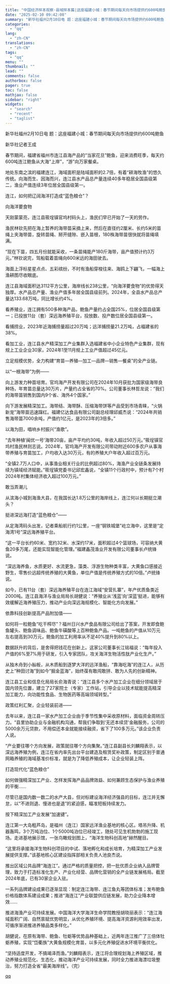 ```yaml
---
title: "中国经济样本观察·县域样本篇|这座福建小城：春节期间每天向市场提供约600吨鲍鱼"
date: "2025-02-10 09:42:08"
summary: "新华社福州2月10日电 题：这座福建小城：春节期间每天向市场提供约600吨鲍鱼　　新华社记者王成..."
categories:
  - "qq"
lang:
  - "zh-CN"
translations:
  - "zh-CN"
tags:
  - "qq"
menu: ""
thumbnail: ""
lead: ""
comments: false
authorbox: false
pager: true
toc: false
mathjax: false
sidebar: "right"
widgets:
  - "search"
  - "recent"
  - "taglist"
---
```


新华社福州2月10日电 题：这座福建小城：春节期间每天向市场提供约600吨鲍鱼

新华社记者王成

春节期间，福建省福州市连江县海产品的“当家花旦”鲍鱼，迎来消费旺季，每天约600吨连江鲍鱼从大海“上岸”，“游”向万家餐桌。

地处东南之滨的福建连江，海域面积是陆域面积的2.7倍，有着“耕海牧渔”的悠久传统。向海而生、因海而兴，连江县水产品总产量连续40多年稳居全国县级第二，渔业产值连续3年位居全国县级第一。

连江，如何把辽阔海洋打造成“蓝色粮仓”？

向海洋要食物

天刚蒙蒙亮，连江县筱埕镇官坞村码头上，渔民们早已开始了一天的劳作。

渔民林钦先把在海上暂养的海带苗采摘上来，然后在直径约2厘米、长约5米的苗绳上夹海带苗，旋转苗绳、掰开缝隙、嵌入苗根，180株海带苗很快就将苗绳填满。

“现在下苗，四五月份就能采收，一条苗绳能产180斤海带，亩产值预计约3万元。”林钦说完，驾船载着苗绳向600米远的海田驶去。

海面上浮标星星点点、五彩缤纷，不时有渔船穿梭往来、海鸥上下翩飞，一幅海上渔耕图尽收眼底。

连江县海域面积达3112平方公里，海岸线长238公里，“向海洋要食物”的优势得天独厚。水产品总产量、渔业产值多年居全国县级前列。2024年，全县水产品总产量达133.68万吨，同比增长约4%。

看养殖业，连江拥有500多种海产品，鲍鱼产量约占全国25%，位居全国县级第一；已投放11台（套）深远海养殖平台，投放数、投产数位居全国县级第一。

看捕捞业，2023年近海捕捞量超过20万吨；远洋捕捞量21.2万吨，占福建省的38%。

看加工业，连江县水产精深加工产业集群入选福建省中小企业特色产业集群，现有规上工业企业30家，2024年1至11月规上工业产值超过45亿元。

立足规模优势，全力构建“育苗—养殖—加工—品牌—销售—餐桌”的全产业链。

以“一根海带”为例——

向上游发力种苗培育。官坞海产开发有限公司在2024年10月获批为国家级海带良种场，年育苗总量达30万片，产量约占全省的70%。公司董事长林哲龙说：“我们的海带苗销售到国内9个省、海外4个国家。”

向下游发展精深加工。海带结、海带酥、压缩海带饼等产品受到市场青睐，“火锅新宠”海带苗迅速蹿红。福建亿达食品有限公司副总经理邱威杰说：“2024年共销售海带苗7000余吨，产值约1亿元，是2023年的3倍多。”

以海为田，唱响乡村振兴“渔歌”。

“去年种植‘闽优一号’海带20亩，亩产平均约30吨，年收入超过50万元。”筱埕镇官坞村渔民林则志说。2024年，官坞海产开发有限公司带动附近600多农户从事海带养殖与育苗加工，户均收入达30万元，有的养殖大户年收入超过百万元。

“全镇2.7万人口中，从事渔业相关行业的比例超过80%，海渔产业全链条发展持续为镇域经济赋能。”筱埕镇党委书记邱宏鑫说，“全镇11个行政村中，预计有7个村2024年村集体经济收入超过100万元。”

敢当弄潮儿

从滨海小城到海渔大县，在我国长达1.8万公里的海岸线上，连江何以长期挺立潮头？

挺进深远海打造“蓝色粮仓”——

从定海湾码头出发，记者乘船航行约1公里，一座“钢铁城堡”屹立海中，这里是“定海湾1号”深远海养殖平台。

“这一平台长约60米、宽约32米、水深约17米，面积超过4个篮球场，可容纳大黄鱼20多万尾，还能实现智能化管理。”福建鑫茂渔业开发有限公司董事长卢统锋说。

“深远海养鱼，水质更好、水流更急，藻类、浮游生物种类丰富，大黄鱼口感接近野生，零售价远超传统养殖的大黄鱼，单位产值是传统养殖方式的10倍。”卢统锋说。

如今，已有11台（套）深远海养殖平台在连江海域“安营扎寨”，年产优质鱼类近2000吨。连江县海洋与渔业局局长胡健说：“养殖业从‘浅蓝’向‘深蓝’挺进，能够有效缓解近海养殖压力，推动产业向深远海规模化、智能化方向发展。”

依靠科技创新提高产品附加值——

如何将一粒鲍鱼“吃干榨尽”？福州日兴水产食品有限公司给出了答案，开发即食鲍鱼罐头、鲍鱼调味品、鲍鱼牛磺酸等上百种鲍鱼产品。一吨鲍鱼的产值从10万元左右提高到30万元，鲍鱼的加工利用率从不足40%提升到80%以上。

数据跃升的背后，是舍得把钱花在创新上。这家公司董事长江铭福说：“每年投入产值的6%至7%用于研发，引入专家团队，攻关海洋生物活性肽产业化生产。”

从独木舟到小舢板，从木质船到逐梦大洋的远洋渔船，“靠海吃海”的连江人，从历史上“种田讨海”到如今“掘金蓝海”，始终葆有敢闯敢拼、敢为人先的创新精神。

连江县工业和信息化局局长俞海青说：“连江县多个水产加工企业在细分领域居于国内领先位置，建立了27家院士（专家）工作站，引导企业以技术赋能提高精深加工能力，向功能性食品、生物医药等高端领域转型。”

政策红利汇聚，企业轻装前进——

去年以来，连江县一家水产加工企业由于季节性集中采收原材料，面临资金周转压力。“县里协助企业与金融机构沟通，帮我们争取到‘无还本续贷’金融服务，公司的5000余万元贷款，不用偿还本金就能接续融资，省下了100多万元。”该企业负责人说。

“产业要往哪个方向发展，政策就往哪个方向集聚。”连江县副县长刘麟翔表示，以深远海养殖为例，连江在省内率先出台平台建造及租赁奖补政策，制定区别于普通网箱养殖的海域基准价标准，就是为了降低养殖成本，让企业轻装上阵。

打造现代化“蓝色粮仓”

如何做强精深加工产业、怎样发挥海产品品牌效益、如何兼顾生态保护与渔业养殖的平衡……

尽管已是国内数一数二的水产大县，但对标建设海洋经济强县的目标，连江并无懈怠，以“不进则退、慢进也是退”的紧迫感，瞄准短板持续发力。

按下精深加工产业发展“加速键”。

连江第一大岛粗芦岛，是福州（连江）国家远洋渔业基地的核心区。塔吊升降、机器轰鸣，3个万吨泊位、1个5000吨泊位已经竣工，随处可见生机勃勃的施工现场。走进基地展示馆，一张鸟瞰规划图上，“海洋生物科创高地”赫然醒目。

“这里将承接海洋生物科创项目的中试、落地孵化和成长培育，为精深加工产业发展提供支撑。”该基地核心区建设指挥部相关负责人池良杰说。

推出区域公共品牌“海连江”。通过严格的质量把控，把一批优质企业纳入品牌管理，致力于打造标准化生产、产业化经营、品牌化营销的全产业链发展格局。截至2024年底，已有30家企业入驻。

一系列品牌建设成果已逐渐显现：制定连江海带、连江鱼丸等团体标准；发布鲍鱼价格指数体系建设成果；推进“海连江”产业联盟供应链发展，助力企业降本增效……

推进海渔产业可持续发展。中国海洋大学海洋生命学院教授胡晓丽表示：“连江海域面积广阔、自然禀赋优势明显，从优化养殖环境、提高海洋资源利用效率出发，可循序渐进推进养殖品类多样化。”

胡健说，在原有海带、鲍鱼、牡蛎等优势品种基础上，近两年连江推广了三倍体牡蛎养殖，实现“岱衢族”大黄鱼规模化育苗，以多元化养殖促进水环境平衡优化。

“坚持适度开发，不搞竭泽而渔。”刘麟翔表示，连江将合理规划海上养殖区域，推动养殖业规范化、生态化，推动海洋产业可持续发展，同时全力推进海漂垃圾整治，努力打造全省“最美海岸线”。（完）

[qq](https://new.qq.com/rain/a/20250210A01XE600)

